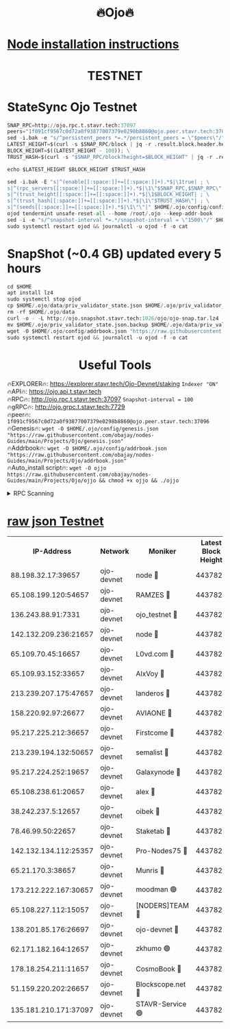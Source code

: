 <h1 align="center"> 🔥Ojo🔥</h1>

[Node installation instructions](https://github.com/obajay/nodes-Guides/tree/main/Projects/Ojo)
=

<h1 align="center"> TESTNET</h1>

# StateSync Ojo Testnet
```python
SNAP_RPC=http://ojo.rpc.t.stavr.tech:37097
peers="1f091cf9567c0d72a0f93877007379e0298b8860@ojo.peer.stavr.tech:37096"
sed -i.bak -e "s/^persistent_peers *=.*/persistent_peers = \"$peers\"/" $HOME/.ojo/config/config.toml
LATEST_HEIGHT=$(curl -s $SNAP_RPC/block | jq -r .result.block.header.height); \
BLOCK_HEIGHT=$((LATEST_HEIGHT - 100)); \
TRUST_HASH=$(curl -s "$SNAP_RPC/block?height=$BLOCK_HEIGHT" | jq -r .result.block_id.hash)

echo $LATEST_HEIGHT $BLOCK_HEIGHT $TRUST_HASH

sed -i.bak -E "s|^(enable[[:space:]]+=[[:space:]]+).*$|\1true| ; \
s|^(rpc_servers[[:space:]]+=[[:space:]]+).*$|\1\"$SNAP_RPC,$SNAP_RPC\"| ; \
s|^(trust_height[[:space:]]+=[[:space:]]+).*$|\1$BLOCK_HEIGHT| ; \
s|^(trust_hash[[:space:]]+=[[:space:]]+).*$|\1\"$TRUST_HASH\"| ; \
s|^(seeds[[:space:]]+=[[:space:]]+).*$|\1\"\"|" $HOME/.ojo/config/config.toml
ojod tendermint unsafe-reset-all --home /root/.ojo --keep-addr-book
sed -i -e "s/^snapshot-interval *=.*/snapshot-interval = \"1500\"/" $HOME/.ojo/config/app.toml
sudo systemctl restart ojod && journalctl -u ojod -f -o cat
```
# SnapShot (~0.4 GB) updated every 5 hours
```python
cd $HOME
apt install lz4
sudo systemctl stop ojod
cp $HOME/.ojo/data/priv_validator_state.json $HOME/.ojo/priv_validator_state.json.backup
rm -rf $HOME/.ojo/data
curl -o - -L http://ojo.snapshot.stavr.tech:1026/ojo/ojo-snap.tar.lz4 | lz4 -c -d - | tar -x -C $HOME/.ojo --strip-components 2
mv $HOME/.ojo/priv_validator_state.json.backup $HOME/.ojo/data/priv_validator_state.json
wget -O $HOME/.ojo/config/addrbook.json "https://raw.githubusercontent.com/obajay/nodes-Guides/main/Projects/Ojo/addrbook.json"
sudo systemctl restart ojod && journalctl -u ojod -f -o cat
```
 <h1 align="center"> Useful Tools</h1>

🔥EXPLORER🔥:        https://explorer.stavr.tech/Ojo-Devnet/staking        `Indexer "ON"` \
🔥API🔥:                     https://ojo.api.t.stavr.tech \
🔥RPC🔥:                    http://ojo.rpc.t.stavr.tech:37097              `Snapshot-interval = 100` \
🔥gRPC🔥:                  http://ojo.grpc.t.stavr.tech:7729 \
🔥peer🔥:                   `1f091cf9567c0d72a0f93877007379e0298b8860@ojo.peer.stavr.tech:37096` \
🔥Genesis🔥:    ```wget -O $HOME/.ojo/config/genesis.json "https://raw.githubusercontent.com/obajay/nodes-Guides/main/Projects/Ojo/genesis.json"``` \
🔥Addrbook🔥:    ```wget -O $HOME/.ojo/config/addrbook.json "https://raw.githubusercontent.com/obajay/nodes-Guides/main/Projects/Ojo/addrbook.json"``` \
🔥Auto_install script🔥: ```wget -O ojjo https://raw.githubusercontent.com/obajay/nodes-Guides/main/Projects/Ojo/ojjo && chmod +x ojjo && ./ojjo```


<details>
<summary>RPC Scanning</summary>

<h2 align="center"> We scan nodes in real time every 4 hours. And we provide the final result of RPC endpoints.
We cannot influence the operation of these nodes in any way. </h2>


```python
If Voting Power is higher than 0 --> then the Node is a validator of the network and may be subject to attack and be a potential threat to the chain.
```
```python
We marked such validators with a red symbol
```

</details>

[raw json Testnet](https://rpc-check.ojot.stavr.tech/ojot/rpc-ojot-result.json)
=


<table><tr><th>IP-Address</th><th>Network</th><th>Moniker</th><th>Latest Block Height</th><th>Earliest Block Height</th><th>Catching Up</th><th>Tx Index</th><th>Voting Power</th><th>Scan Time</th></tr><tr><td>88.198.32.17:39657</td><td>ojo-devnet</td><td>node 🔴</td><td>4437828</td><td>300001</td><td>False</td><td>on</td><td>65654</td><td>2023-12-11T08:08:54.080284761UTC</td></tr><tr><td>65.108.199.120:54657</td><td>ojo-devnet</td><td>RAMZES 🔴</td><td>4437823</td><td>306156</td><td>False</td><td>on</td><td>15420</td><td>2023-12-11T08:08:25.423682690UTC</td></tr><tr><td>136.243.88.91:7331</td><td>ojo-devnet</td><td>ojo_testnet 🔴</td><td>4437824</td><td>308845</td><td>False</td><td>on</td><td>1000</td><td>2023-12-11T08:08:32.303876336UTC</td></tr><tr><td>142.132.209.236:21657</td><td>ojo-devnet</td><td>node 🔴</td><td>4437827</td><td>350001</td><td>False</td><td>on</td><td>1999</td><td>2023-12-11T08:08:50.586615725UTC</td></tr><tr><td>65.109.70.45:16657</td><td>ojo-devnet</td><td>L0vd.com 🔴</td><td>4437829</td><td>695918</td><td>False</td><td>off</td><td>998</td><td>2023-12-11T08:08:59.894198115UTC</td></tr><tr><td>65.109.93.152:33657</td><td>ojo-devnet</td><td>AlxVoy 🔴</td><td>4437827</td><td>2319801</td><td>False</td><td>on</td><td>4536782</td><td>2023-12-11T08:08:50.311542453UTC</td></tr><tr><td>213.239.207.175:47657</td><td>ojo-devnet</td><td>landeros 🔴</td><td>4437826</td><td>2714001</td><td>False</td><td>off</td><td>11083</td><td>2023-12-11T08:08:45.433662381UTC</td></tr><tr><td>158.220.92.97:26677</td><td>ojo-devnet</td><td>AVIAONE 🔴</td><td>4437826</td><td>2754001</td><td>False</td><td>on</td><td>13867</td><td>2023-12-11T08:08:45.183587908UTC</td></tr><tr><td>95.217.225.212:36657</td><td>ojo-devnet</td><td>Firstcome 🔴</td><td>4437824</td><td>2985946</td><td>False</td><td>on</td><td>13566</td><td>2023-12-11T08:08:31.997016539UTC</td></tr><tr><td>213.239.194.132:50657</td><td>ojo-devnet</td><td>semalist 🔴</td><td>4437823</td><td>3223522</td><td>False</td><td>on</td><td>19037</td><td>2023-12-11T08:08:25.682168667UTC</td></tr><tr><td>95.217.224.252:19657</td><td>ojo-devnet</td><td>Galaxynode 🔴</td><td>4437828</td><td>3685492</td><td>False</td><td>on</td><td>11888</td><td>2023-12-11T08:08:56.729549278UTC</td></tr><tr><td>65.108.238.61:20657</td><td>ojo-devnet</td><td>alex 🔴</td><td>4437823</td><td>4158001</td><td>False</td><td>on</td><td>11359</td><td>2023-12-11T08:08:25.060170410UTC</td></tr><tr><td>38.242.237.5:12657</td><td>ojo-devnet</td><td>oibek 🔴</td><td>4437823</td><td>4196001</td><td>False</td><td>off</td><td>1008</td><td>2023-12-11T08:08:26.029002199UTC</td></tr><tr><td>78.46.99.50:22657</td><td>ojo-devnet</td><td>Staketab 🔴</td><td>4437829</td><td>4254801</td><td>False</td><td>on</td><td>1276</td><td>2023-12-11T08:09:00.180973731UTC</td></tr><tr><td>142.132.134.112:25357</td><td>ojo-devnet</td><td>Pro-Nodes75 🔴</td><td>4437823</td><td>4337823</td><td>False</td><td>on</td><td>24651</td><td>2023-12-11T08:08:29.220368087UTC</td></tr><tr><td>65.21.170.3:38657</td><td>ojo-devnet</td><td>Munris 🔴</td><td>4437824</td><td>4337824</td><td>False</td><td>off</td><td>20123</td><td>2023-12-11T08:08:31.593140080UTC</td></tr><tr><td>173.212.222.167:30657</td><td>ojo-devnet</td><td>moodman 🟢</td><td>4437825</td><td>4337825</td><td>False</td><td>off</td><td>0</td><td>2023-12-11T08:08:40.758267595UTC</td></tr><tr><td>65.108.227.112:15057</td><td>ojo-devnet</td><td>[NODERS]TEAM 🔴</td><td>4437828</td><td>4337828</td><td>False</td><td>off</td><td>9999</td><td>2023-12-11T08:08:57.092512596UTC</td></tr><tr><td>138.201.85.176:26697</td><td>ojo-devnet</td><td>ojo-devnet 🔴</td><td>4437829</td><td>4337829</td><td>False</td><td>on</td><td>1000024000</td><td>2023-12-11T08:08:59.496141103UTC</td></tr><tr><td>62.171.182.164:12657</td><td>ojo-devnet</td><td>zkhumo 🟢</td><td>4437827</td><td>4384001</td><td>False</td><td>off</td><td>0</td><td>2023-12-11T08:08:50.972860298UTC</td></tr><tr><td>178.18.254.211:11657</td><td>ojo-devnet</td><td>CosmoBook 🔴</td><td>4437827</td><td>4392001</td><td>False</td><td>off</td><td>1068</td><td>2023-12-11T08:08:51.374717537UTC</td></tr><tr><td>51.159.220.202:26657</td><td>ojo-devnet</td><td>Blockscope.net 🔴</td><td>4437822</td><td>4425001</td><td>False</td><td>on</td><td>981</td><td>2023-12-11T08:08:22.635519246UTC</td></tr><tr><td>135.181.210.171:37097</td><td>ojo-devnet</td><td>STAVR-Service 🟢</td><td>4437823</td><td>4434001</td><td>False</td><td>on</td><td>0</td><td>2023-12-11T08:08:26.874831844UTC</td></tr></table>